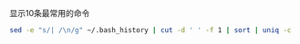 显示10条最常用的命令
```sh
sed -e "s/| /\n/g" ~/.bash_history | cut -d ' ' -f 1 | sort | uniq -c | sort -nr | head
```
